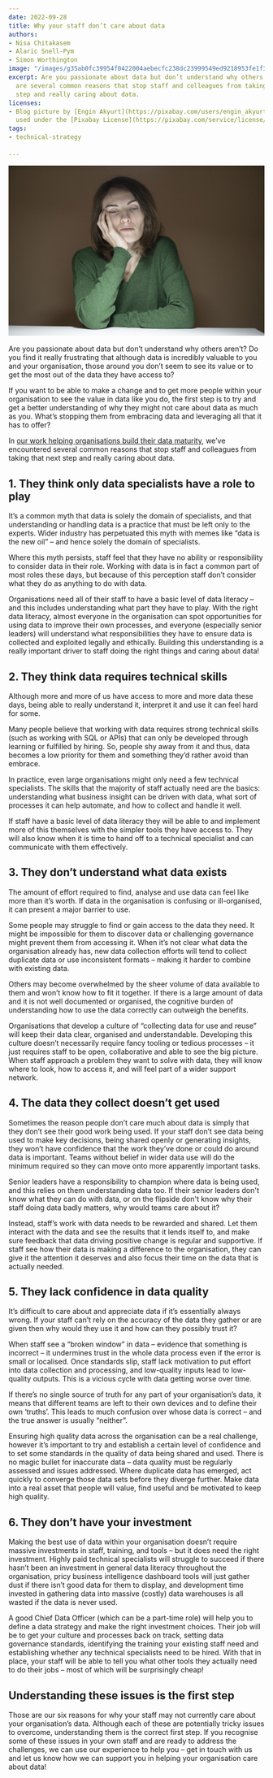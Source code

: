 ```yaml
---
date: 2022-09-28
title: Why your staff don’t care about data
authors:
- Nisa Chitakasem
- Alaric Snell-Pym
- Simon Worthington
image: "/images/g35ab0fc39954f0422004aebecfc238dc23999549ed9218953fe1f3feeaf23a07ee09fbc579403268c3ebcf22d9254a1d652aaca7e2fe832470e0bd9394143adda1af6defbdda72b397768c23eeb3ea05_1280-1.jpg"
excerpt: Are you passionate about data but don’t understand why others aren’t? There
  are several common reasons that stop staff and colleagues from taking that next
  step and really caring about data.
licenses:
- Blog picture by [Engin Akyurt](https://pixabay.com/users/engin_akyurt-3656355/)
  used under the [Pixabay License](https://pixabay.com/service/license/).
tags:
- technical-strategy

---
```

![Woman looking bored](/images/g35ab0fc39954f0422004aebecfc238dc23999549ed9218953fe1f3feeaf23a07ee09fbc579403268c3ebcf22d9254a1d652aaca7e2fe832470e0bd9394143adda1af6defbdda72b397768c23eeb3ea05_1280-1.jpg)

Are you passionate about data but don’t understand why others aren’t? Do you find it really frustrating that although data is incredibly valuable to you and your organisation, those around you don’t seem to see its value or to get the most out of the data they have access to?

If you want to be able to make a change and to get more people within your organisation to see the value in data like you do, the first step is to try and get a better understanding of why they might not care about data as much as you.  What’s stopping them from embracing data and leveraging all that it has to offer?

In [our work helping organisations build their data maturity](/case-studies/), we’ve encountered several common reasons that stop staff and colleagues from taking that next step and really caring about data.

## 1. They think only data specialists have a role to play

It’s a common myth that data is solely the domain of specialists, and that understanding or handling data is a practice that must be left only to the experts. Wider industry has perpetuated this myth with memes like “data is the new oil” – and hence solely the domain of specialists.

Where this myth persists, staff feel that they have no ability or responsibility to consider data in their role. Working with data is in fact a common part of most roles these days, but because of this perception staff don’t consider what they do as anything to do with data.

Organisations need all of their staff to have a basic level of data literacy – and this includes understanding what part they have to play. With the right data literacy, almost everyone in the organisation can spot opportunities for using data to improve their own processes, and everyone (especially senior leaders) will understand what responsibilities they have to ensure data is collected and exploited legally and ethically. Building this understanding is a really important driver to staff doing the right things and caring about data!

## 2. They think data requires technical skills

Although more and more of us have access to more and more data these days, being able to really understand it, interpret it and use it can feel hard for some.

Many people believe that working with data requires strong technical skills (such as working with SQL or APIs) that can only be developed through learning or fulfilled by hiring. So, people shy away from it and thus, data becomes a low priority for them and something they’d rather avoid than embrace.

In practice, even large organisations might only need a few technical specialists. The skills that the majority of staff actually need are the basics: understanding what business insight can be driven with data, what sort of processes it can help automate, and how to collect and handle it well.

If staff have a basic level of data literacy they will be able to and implement more of this themselves with the simpler tools they have access to. They will also know when it is time to hand off to a technical specialist and can communicate with them effectively.

## 3. They don’t understand what data exists

The amount of effort required to find, analyse and use data can feel like more than it’s worth. If data in the organisation is confusing or ill-organised, it can present a major barrier to use.

Some people may struggle to find or gain access to the data they need. It might be impossible for them to discover data or challenging governance might prevent them from accessing it. When it’s not clear what data the organisation already has, new data collection efforts will tend to collect duplicate data or use inconsistent formats – making it harder to combine with existing data.

Others may become overwhelmed by the sheer volume of data available to them and won’t know how to fit it together. If there is a large amount of data and it is not well documented or organised, the cognitive burden of understanding how to use the data correctly can outweigh the benefits.

Organisations that develop a culture of “collecting data for use and reuse” will keep their data clear, organised and understandable. Developing this culture doesn’t necessarily require fancy tooling or tedious processes – it just requires staff to be open, collaborative and able to see the big picture. When staff approach a problem they want to solve with data, they will know where to look, how to access it, and will feel part of a wider support network.

## 4. The data they collect doesn’t get used

Sometimes the reason people don’t care much about data is simply that they don’t see their good work being used. If your staff don’t see data being used to make key decisions, being shared openly or generating insights, they won’t have confidence that the work they’ve done or could do around data is important. Teams without belief in wider data use will do the minimum required so they can move onto more apparently important tasks.

Senior leaders have a responsibility to champion where data is being used, and this relies on them understanding data too. If their senior leaders don't know what they can do with data, or on the flipside don't know why their staff doing data badly matters, why would teams care about it?

Instead, staff’s work with data needs to be rewarded and shared. Let them interact with the data and see the results that it lends itself to, and make sure feedback that data driving positive change is regular and supportive. If staff see how their data is making a difference to the organisation, they can give it the attention it deserves and also focus their time on the data that is actually needed.

## 5. They lack confidence in data quality

It’s difficult to care about and appreciate data if it’s essentially always wrong.  If your staff can’t rely on the accuracy of the data they gather or are given then why would they use it and how can they possibly trust it?

When staff see a “broken window” in data – evidence that something is incorrect – it undermines trust in the whole data process even if the error is small or localised. Once standards slip, staff lack motivation to put effort into data collection and processing, and low-quality inputs lead to low-quality outputs. This is a vicious cycle with data getting worse over time.

If there’s no single source of truth for any part of your organisation’s data, it means that different teams are left to their own devices and to define their own ‘truths’. This leads to much confusion over whose data is correct – and the true answer is usually “neither”.

Ensuring high quality data across the organisation can be a real challenge, however it’s important to try and establish a certain level of confidence and to set some standards in the quality of data being shared and used. There is no magic bullet for inaccurate data – data quality must be regularly assessed and issues addressed. Where duplicate data has emerged, act quickly to converge those data sets before they diverge further. Make data into a real asset that people will value, find useful and be motivated to keep high quality.

## 6. They don’t have your investment

Making the best use of data within your organisation doesn’t require massive investments in staff, training, and tools – but it does need the right investment. Highly paid technical specialists will struggle to succeed if there hasn’t been an investment in general data literacy throughout the organisation, pricy business intelligence dashboard tools will just gather dust if there isn’t good data for them to display, and development time invested in gathering data into massive (costly) data warehouses is all wasted if the data is never used.

A good Chief Data Officer (which can be a part-time role) will help you to define a data strategy and make the right investment choices. Their job will be to get your culture and processes back on track, setting data governance standards, identifying the training your existing staff need and establishing whether any technical specialists need to be hired. With that in place, your staff will be able to tell you what other tools they actually need to do their jobs – most of which will be surprisingly cheap!

## Understanding these issues is the first step

Those are our six reasons for why your staff may not currently care about your organisation’s data. Although each of these are potentially tricky issues to overcome, understanding them is the correct first step. If you recognise some of these issues in your own staff and are ready to address the challenges, we can use our experience to help you – get in touch with us and let us know how we can support you in helping your organisation care about data!